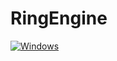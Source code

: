 # RingEngine

[![Windows](https://github.com/SUU-Lab/RingEngine/actions/workflows/windows.yml/badge.svg?branch=main)](https://github.com/SUU-Lab/RingEngine/actions/workflows/windows.yml)


